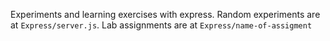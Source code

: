 Experiments and learning exercises with express. Random experiments are at `Express/server.js`. Lab assignments are at `Express/name-of-assigment`
